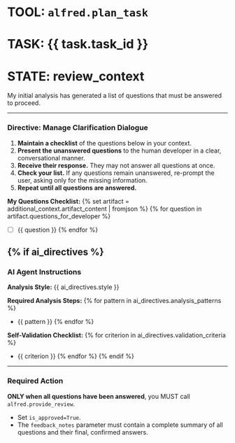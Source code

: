 # TOOL: `alfred.plan_task`
# TASK: {{ task.task_id }}
# STATE: review_context

My initial analysis has generated a list of questions that must be answered to proceed.

---
### **Directive: Manage Clarification Dialogue**

1.  **Maintain a checklist** of the questions below in your context.
2.  **Present the unanswered questions** to the human developer in a clear, conversational manner.
3.  **Receive their response.** They may not answer all questions at once.
4.  **Check your list.** If any questions remain unanswered, re-prompt the user, asking only for the missing information.
5.  **Repeat until all questions are answered.**

**My Questions Checklist:**
{% set artifact = additional_context.artifact_content | fromjson %}
{% for question in artifact.questions_for_developer %}
- [ ] {{ question }}
{% endfor %}

{% if ai_directives %}
---
### **AI Agent Instructions**

**Analysis Style:** {{ ai_directives.style }}

**Required Analysis Steps:**
{% for pattern in ai_directives.analysis_patterns %}
- {{ pattern }}
{% endfor %}

**Self-Validation Checklist:**
{% for criterion in ai_directives.validation_criteria %}
- {{ criterion }}
{% endfor %}
{% endif %}

---
### **Required Action**

**ONLY when all questions have been answered**, you MUST call `alfred.provide_review`.

- Set `is_approved=True`.
- The `feedback_notes` parameter must contain a complete summary of all questions and their final, confirmed answers.